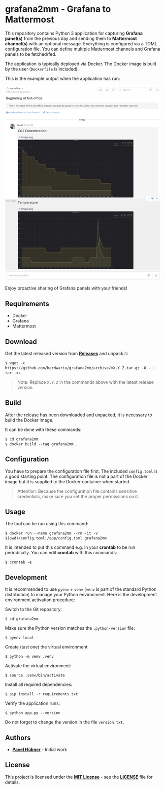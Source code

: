 # grafana2mm - Grafana to Mattermost

This repository contains Python 3 application for capturing **Grafana panel(s)** from the previous day and sending them to **Mattermost channel(s)** with an optional message. Everything is configured via a TOML configuration file. You can define multiple Mattermost channels and Grafana panels to be fetched/fed.

The application is typically deployed via Docker. The Docker image is built by the user (`Dockerfile` is included).

This is the example output when the application has run:

![Mattermost screenshot with Grafana panels](screenshot.png)

Enjoy proactive sharing of Grafana panels with your friends!


## Requirements

* Docker
* Grafana
* Mattermost


## Download

Get the latest released version from [**Releases**](https://github.com/hardwario/grafana2mm/releases) and unpack it:

    $ wget -c https://github.com/hardwario/grafana2mm/archive/vX.Y.Z.tar.gz -O - | tar -xz

> Note: Replace `X.Y.Z` in the commands above with the latest release version.


## Build

After the release has been downloaded and unpacked, it is necessary to build the Docker image.

It can be done with these commands:

    $ cd grafana2mm
    $ docker build --tag grafana2mm .


## Configuration

You have to prepare the configuration file first. The included `config.toml` is a good starting point. The configuration file is not a part of the Docker image but it is supplied to the Docker container when started.

> Attention: Because the configuration file contains sensitive credentials, make sure you set the proper permissions on it.


## Usage

The tool can be run using this command:

    $ docker run --name grafana2mm --rm -it -v $(pwd)/config.toml:/app/config.toml grafana2mm

It is intended to put this command e.g. in your **crontab** to be run periodically. You can edit **crontab** with this commands:

    $ crontab -e


## Development

It is recommended to use `pyenv` + `venv` (`venv` is part of the standard Python distribution) to manage your Python environment. Here is the development environment activation procedure:

Switch to the Git repository:

    $ cd grafana2mm

Make sure the Python version matches the `.python-version` file:

    $ pyenv local

Create (just one) the virtual environment:

    $ python -m venv .venv

Activate the virtual environment:

    $ source .venv/bin/activate

Install all required dependencies:

    $ pip install -r requirements.txt

Verify the application runs:

    $ python app.py --version

Do not forget to change the version in the file `version.txt`.


## Authors

* [**Pavel Hübner**](https://github.com/hubpav) - Initial work


## License

This project is licensed under the [**MIT License**](https://opensource.org/licenses/MIT/) - see the [**LICENSE**](https://github.com/hardwario/grafana2mm/blob/master/LICENSE) file for details.
